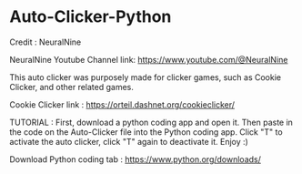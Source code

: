 # Auto-Clicker-Python
Credit : NeuralNine


NeuralNine Youtube Channel link: https://www.youtube.com/@NeuralNine

This auto clicker was purposely made for clicker games, such as Cookie Clicker, and other related games.

Cookie Clicker link : https://orteil.dashnet.org/cookieclicker/

TUTORIAL : First, download a python coding app and open it. Then paste in the code on the Auto-Clicker file into the Python coding app. Click "T" to activate the auto clicker, click "T" again to deactivate it. Enjoy :)

Download Python coding tab : https://www.python.org/downloads/
